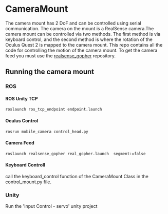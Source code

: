 # CameraMount
The camera mount has 2 DoF and can be controlled using serial communication. The camera on the mount is a RealSense camera.The camera mount can be controlled via two methods. The first method is via keyboard control, and the second method is where the rotation of the Oculus Quest 2 is mapped to the camera mount. This repo contains all the code for controlling the motion of the camera mount. To get the camera feed you must use the [realsense_gopher](https://github.com/geekblack22/realsense_gopher) repository.

## Running the camera mount
### ROS
#### ROS Unity TCP
```roslaunch ros_tcp_endpoint endpoint.launch```
#### Oculus Control
```rosrun mobile_camera control_head.py```
#### Camera Feed
```roslaunch realsense_gopher real_gopher.launch  segment:=false```
#### Keyboard Controll
call the keyboard_control function of the CameraMount Class in the control_mount.py file.

### Unity
Run the 'Input Control - servo' unity project




